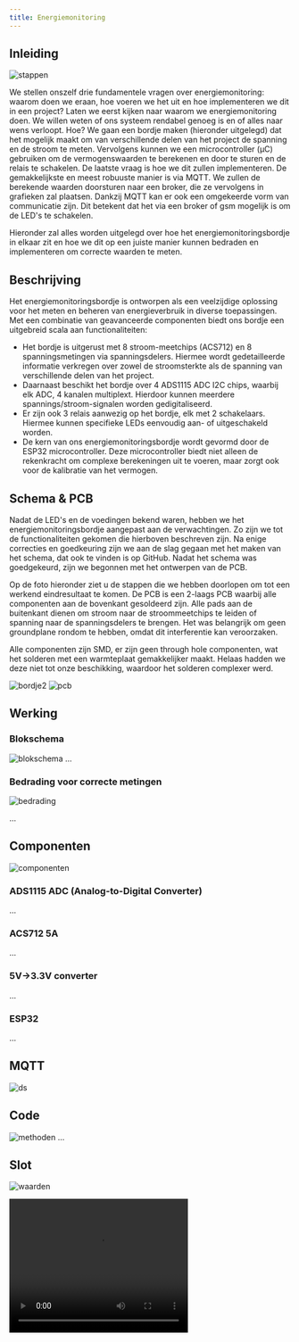 ```yaml
---
title: Energiemonitoring
---
```


## Inleiding
![stappen](stappen.jpg)

We stellen onszelf drie fundamentele vragen over energiemonitoring: waarom doen we eraan, hoe voeren we het uit en hoe implementeren we dit in een project? Laten we eerst kijken naar waarom we energiemonitoring doen. We willen weten of ons systeem rendabel genoeg is en of alles naar wens verloopt. Hoe? We gaan een bordje maken (hieronder uitgelegd) dat het mogelijk maakt om van verschillende delen van het project de spanning en de stroom te meten. Vervolgens kunnen we een microcontroller (µC) gebruiken om de vermogenswaarden te berekenen en door te sturen en de relais te schakelen. De laatste vraag is hoe we dit zullen implementeren. De gemakkelijkste en meest robuuste manier is via MQTT. We zullen de berekende waarden doorsturen naar een broker, die ze vervolgens in grafieken zal plaatsen. Dankzij MQTT kan er ook een omgekeerde vorm van communicatie zijn. Dit betekent dat het via een broker of gsm mogelijk is om de LED's te schakelen.

Hieronder zal alles worden uitgelegd over hoe het energiemonitoringsbordje in elkaar zit en hoe we dit op een juiste manier kunnen bedraden en implementeren om correcte waarden te meten.

## Beschrijving

Het energiemonitoringsbordje is ontworpen als een veelzijdige oplossing voor het meten en beheren van energieverbruik in diverse toepassingen. Met een combinatie van geavanceerde componenten biedt ons bordje een uitgebreid scala aan functionaliteiten:

- Het bordje is uitgerust met 8 stroom-meetchips (ACS712) en 8 spanningsmetingen via spanningsdelers. Hiermee wordt gedetailleerde informatie verkregen over zowel de stroomsterkte als de spanning van verschillende delen van het project.
- Daarnaast beschikt het bordje over 4 ADS1115 ADC I2C chips, waarbij elk ADC, 4 kanalen multiplext. Hierdoor kunnen meerdere spannings/stroom-signalen worden gedigitaliseerd.
- Er zijn ook 3 relais aanwezig op het bordje, elk met 2 schakelaars. Hiermee kunnen specifieke LEDs eenvoudig aan- of uitgeschakeld worden.
- De kern van ons energiemonitoringsbordje wordt gevormd door de ESP32 microcontroller. Deze microcontroller biedt niet alleen de rekenkracht om complexe berekeningen uit te voeren, maar zorgt ook voor de kalibratie van het vermogen.

## Schema & PCB

Nadat de LED's en de voedingen bekend waren, hebben we het energiemonitoringsbordje aangepast aan de verwachtingen. Zo zijn we tot de functionaliteiten gekomen die hierboven beschreven zijn. Na enige correcties en goedkeuring zijn we aan de slag gegaan met het maken van het schema, dat ook te vinden is op GitHub. Nadat het schema was goedgekeurd, zijn we begonnen met het ontwerpen van de PCB.

Op de foto hieronder ziet u de stappen die we hebben doorlopen om tot een werkend eindresultaat te komen. De PCB is een 2-laags PCB waarbij alle componenten aan de bovenkant gesoldeerd zijn. Alle pads aan de buitenkant dienen om stroom naar de stroommeetchips te leiden of spanning naar de spanningsdelers te brengen. Het was belangrijk om geen groundplane rondom te hebben, omdat dit interferentie kan veroorzaken.

Alle componenten zijn SMD, er zijn geen through hole componenten, wat het solderen met een warmteplaat gemakkelijker maakt. Helaas hadden we deze niet tot onze beschikking, waardoor het solderen complexer werd.

![bordje2](bordje2.jpg)
![pcb](pcb.jpg)
## Werking
### Blokschema

![blokschema](blokschema.jpg)
...

### Bedrading voor correcte metingen

![bedrading](bedrading.jpg)

...

## Componenten
![componenten](componenten.jpg)
### ADS1115 ADC (Analog-to-Digital Converter)

...

### ACS712 5A

...

### 5V->3.3V converter

...

### ESP32

...

## MQTT
![ds](ds.jpg)

## Code

![methoden](methoden.jpg)
...

## Slot
![waarden](waarden.jpg)

<video width="320" height="240" controls>
  <source src="demo.mp4" type="video/mp4">
  Your browser does not support the video tag.
</video>
